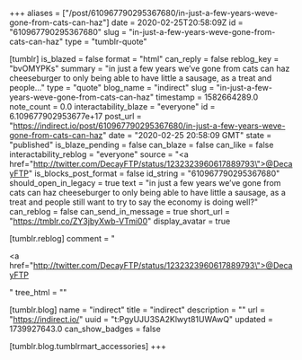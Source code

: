 +++
aliases = ["/post/610967790295367680/in-just-a-few-years-weve-gone-from-cats-can-haz"]
date = 2020-02-25T20:58:09Z
id = "610967790295367680"
slug = "in-just-a-few-years-weve-gone-from-cats-can-haz"
type = "tumblr-quote"

[tumblr]
is_blazed = false
format = "html"
can_reply = false
reblog_key = "bvOMYPKs"
summary = "in just a few years we’ve gone from cats can haz cheeseburger to only being able to have little a sausage, as a treat and people..."
type = "quote"
blog_name = "indirect"
slug = "in-just-a-few-years-weve-gone-from-cats-can-haz"
timestamp = 1582664289.0
note_count = 0.0
interactability_blaze = "everyone"
id = 6.109677902953677e+17
post_url = "https://indirect.io/post/610967790295367680/in-just-a-few-years-weve-gone-from-cats-can-haz"
date = "2020-02-25 20:58:09 GMT"
state = "published"
is_blaze_pending = false
can_blaze = false
can_like = false
interactability_reblog = "everyone"
source = "<a href=\"http://twitter.com/DecayFTP/status/1232323960617889793\">@DecayFTP</a>"
is_blocks_post_format = false
id_string = "610967790295367680"
should_open_in_legacy = true
text = "in just a few years we&rsquo;ve gone from cats can haz cheeseburger to only being able to have little a sausage, as a treat and people still want to try to say the economy is doing well?"
can_reblog = false
can_send_in_message = true
short_url = "https://tmblr.co/ZY3jbyXwb-VTmi00"
display_avatar = true

[tumblr.reblog]
comment = "<p><a href=\"http://twitter.com/DecayFTP/status/1232323960617889793\">@DecayFTP</a></p>"
tree_html = ""

[tumblr.blog]
name = "indirect"
title = "indirect"
description = ""
url = "https://indirect.io/"
uuid = "t:PgyUJU3SA2Klwyt81UWAwQ"
updated = 1739927643.0
can_show_badges = false

[tumblr.blog.tumblrmart_accessories]
+++
